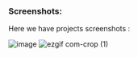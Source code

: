 ### Screenshots:
Here we have projects screenshots :

![image](https://github.com/notNOISE/Random-Projects/assets/148912097/e51b297f-32c6-4c1a-b89f-6a37bcaaf9fc)
![ezgif com-crop (1)](https://github.com/notNOISE/Random-Projects/assets/148912097/ba5f0fc1-0ace-4097-ae08-f80f6ec2bf7d)
